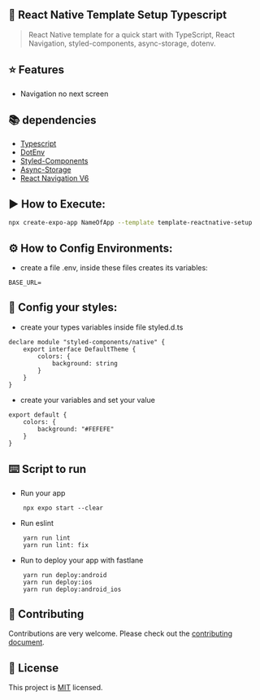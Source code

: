 ## 📄 React Native Template Setup Typescript

> React Native template for a quick start with TypeScript, React Navigation, styled-components, async-storage, dotenv.

## ⭐ Features
- Navigation no next screen


## 📚 dependencies
- [Typescript](https://www.typescriptlang.org)
- [DotEnv](https://www.npmjs.com/package/dotenv)
- [Styled-Components](https://www.npmjs.com/package/styled-components)
- [Async-Storage](https://react-native-async-storage.github.io/async-storage/)
- [React Navigation V6](https://reactnavigation.org/docs/getting-started/)

## ▶️ How to Execute:

```sh
npx create-expo-app NameOfApp --template template-reactnative-setup
```

## ⚙️ How to Config Environments:
- create a file .env, inside these files creates its variables:

```.env
BASE_URL=
```

## 🎨 Config your styles:
- create your types variables inside file styled.d.ts

```
declare module "styled-components/native" {
    export interface DefaultTheme {
        colors: {
            background: string
        }
    }
}
```

- create your variables and set your value
```
export default {
    colors: {
        background: "#FEFEFE"
    }
}
```

## ⌨️ Script to run

- Run your app
```
    npx expo start --clear
```

- Run eslint
```
    yarn run lint
    yarn run lint: fix
```

- Run to deploy your app with fastlane
```
    yarn run deploy:android
    yarn run deploy:ios
    yarn run deploy:android_ios
```

## 🤝 Contributing

Contributions are very welcome. Please check out the [contributing document](https://github.com/Luizrebelatto/template-reactnative-setup/blob/master/CONTRIBUTING.MD).

## 📖 License

This project is [MIT](https://github.com/Luizrebelatto/template-reactnative-setup/blob/master/LICENSE) licensed.
